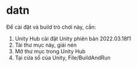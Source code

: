 # datn
Để cài đặt và build trò chơi này, cần:
  1. Unity Hub cài đặt Unity phiên bản 2022.03.18f1
  2. Tải thư mục này, giải nén
  3. Mở thư mục trong Unity Hub
  4. Tại cửa sổ của Unity, File/BuildAndRun
